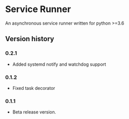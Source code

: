 Service Runner
==============

An asynchronous service runner written for python >=3.6

Version history
---------------


### 0.2.1

* Added systemd notify and watchdog support

### 0.1.2

* Fixed task decorator

### 0.1.1

* Beta release version.